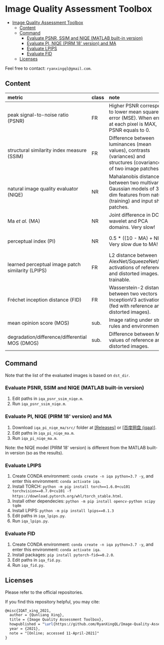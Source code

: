 # Image Quality Assessment Toolbox

- [Image Quality Assessment Toolbox](#image-quality-assessment-toolbox)
  - [Content](#content)
  - [Command](#command)
    - [Evaluate PSNR, SSIM and NIQE (MATLAB built-in version)](#evaluate-psnr-ssim-and-niqe-matlab-built-in-version)
    - [Evaluate PI, NIQE (PIRM 18' version) and MA](#evaluate-pi-niqe-pirm-18-version-and-ma)
    - [Evaluate LPIPS](#evaluate-lpips)
    - [Evaluate FID](#evaluate-fid)
  - [Licenses](#licenses)

Feel free to contact: `ryanxingql@gmail.com`.

## Content

|metric|class|note|better|range|ref|platform|
|:-|:-|:-|:-|:-|:-|:-|
|peak signal-to-noise ratio (PSNR)|FR|Higher PSNR corresponds to lower mean squared error (MSE). When error at each pixel is MAX, PSNR equals to 0.|higher|[0, inf)|[[WIKI]](https://en.wikipedia.org/wiki/Peak_signal-to-noise_ratio)|MATLAB|
|structural similarity index measure (SSIM)|FR|Difference between luminances (mean values), contrasts (variances) and structures (covariances) of two image patches.|higher|(?, 1]|[[WIKI]](https://en.wikipedia.org/wiki/Structural_similarity)|MATLAB|
|natural image quality evaluator (NIQE)|NR|Mahalanobis distance between two multivariate Gaussian models of 36-dim features from natural (training) and input sharp patches.|lower|[0, ?)|[[MATLAB]](https://www.mathworks.com/help/images/ref/niqe.html) [[paper]](https://ieeexplore.ieee.org/document/6353522)|MATLAB|
|Ma *et al.* (MA)|NR|Joint difference in DCT, wavelet and PCA domains. Very slow!|higher|[0, 10]|[[official repo]](https://github.com/chaoma99/sr-metric) [[paper]](https://arxiv.org/abs/1612.05890)|MATLAB|
|perceptual index (PI)|NR|0.5 * ((10 - MA) + NIQE). Very slow due to MA!|lower|[0, ?)|[[official repo]](https://github.com/roimehrez/PIRM2018) [[paper]](https://arxiv.org/abs/1809.07517)|MATLAB|
|learned perceptual image patch similarity (LPIPS)|FR|L2 distance between AlexNet/SqueezeNet/VGG activations of reference and distorted images. trainable.|lower|[0, ?)|[[official repo]](https://github.com/richzhang/PerceptualSimilarity)|PYTORCH|
|Fréchet inception distance (FID)|FR|Wasserstein-2 distance between two vectors of InceptionV3 activations (fed with reference and distorted images).|lower|[0, ?)|[[official repo]](https://github.com/mseitzer/pytorch-fid) [[paper]](https://arxiv.org/abs/1706.08500)|PYTORCH|
|mean opinion score (MOS)|sub.|Image rating under strict rules and environment.|higher|[0, 100]|[[BT.500]](https://www.itu.int/rec/R-REC-BT.500/)|human|
|degradation/difference/differential MOS (DMOS)|sub.|Difference between MOS values of reference and distorted images.|lower|[0, 100]|[[src1]](https://ieeexplore.ieee.org/stamp/stamp.jsp?arnumber=762345)  [[src2]](https://videoclarity.com/PDF/WPUnderstandingJNDMOSPSNR.pdf)|human|

## Command

Note that the list of the evaluated images is based on `dst_dir`.

### Evaluate PSNR, SSIM and NIQE (MATLAB built-in version)

1. Edit paths in `iqa_psnr_ssim_niqe.m`.
2. Run `iqa_psnr_ssim_niqe.m`.

### Evaluate PI, NIQE (PIRM 18' version) and MA

1. Download `iqa_pi_niqe_ma/src/` folder at [[Releases]](https://github.com/RyanXingQL/Image-Quality-Assessment-Toolbox/releases) or [[百度网盘 (iqaa)]](https://pan.baidu.com/s/1jJB7EjdhPchGJ6XFKxF6IA).
2. Edit paths in `iqa_pi_niqe_ma.m`.
3. Run `iqa_pi_niqe_ma.m`.

Note: the NIQE model (PIRM 18' version) is different from the MATLAB built-in version (so as the results).

### Evaluate LPIPS

1. Create CONDA environment: `conda create -n iqa python=3.7 -y`, and enter this environment: `conda activate iqa`.
2. Install TORCH: `python -m pip install torch==1.6.0+cu101 torchvision==0.7.0+cu101 -f https://download.pytorch.org/whl/torch_stable.html`.
3. Install other dependecies: `python -m pip install opencv-python scipy tqdm`
4. Install LPIPS: `python -m pip install lpips==0.1.3`
5. Edit paths in `iqa_lpips.py`.
6. Run `iqa_lpips.py`.

### Evaluate FID

1. Create CONDA environment: `conda create -n iqa python=3.7 -y`, and enter this environment: `conda activate iqa`.
2. Install packages: `pip install pytorch-fid==0.2.0`.
3. Edit paths in `iqa_fid.py`.
4. Run `iqa_fid.py`.

## Licenses

Please refer to the official repositories.

If you find this repository helpful, you may cite:

```tex
@misc{IQAT_xing_2021,
  author = {Qunliang Xing},
  title = {Image Quality Assessment Toolbox},
  howpublished = "\url{https://github.com/RyanXingQL/Image-Quality-Assessment-Toolbox}",
  year = {2021}, 
  note = "[Online; accessed 11-April-2021]"
}
```
